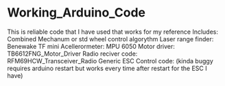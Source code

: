 # Working_Arduino_Code
This is reliable code that I have used that works for my reference
Includes:
Combined Mechanum or std wheel control algorythm
Laser range finder: Benewake TF mini
Acellerormeter: MPU 6050
Motor driver: TB6612FNG_Motor_Driver
Radio reciver code: RFM69HCW_Transceiver_Radio
Generic ESC Control code: (kinda buggy requires arduino restart but works every time after restart for the ESC I have)

